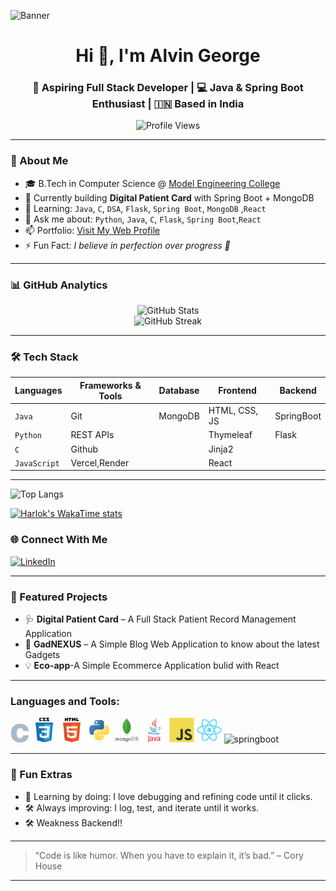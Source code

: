 ![Banner](https://github.com/Alvingeorge550/Alvingeorge550/blob/main/Blue%20Gold%20Elegant%20Minimalist%20Digital%20Marketer%20LinkedIn%20Banner_20240910_214041_0000.png)

<h1 align="center">Hi 👋, I'm Alvin George</h1>
<h3 align="center">🚀 Aspiring Full Stack Developer | 💻 Java & Spring Boot Enthusiast | 🇮🇳 Based in India</h3>

<p align="center">
  <img src="https://komarev.com/ghpvc/?username=Alvingeorge550&label=Profile%20views&color=0e75b6&style=flat" alt="Profile Views" />
</p>

---

### 🧠 About Me

- 🎓 B.Tech in Computer Science @ [Model Engineering College](https://www.linkedin.com/school/model-engineering-college/)
- 🔭 Currently building **Digital Patient Card** with Spring Boot + MongoDB
- 🌱 Learning: `Java`, `C`, `DSA`, `Flask`, `Spring Boot`, `MongoDB` ,`React`
- 💬 Ask me about: `Python`, `Java`, `C`, `Flask`, `Spring Boot`,`React`
- 📫 Portfolio: [Visit My Web Profile](https://AlvinGeorge-AG.github.io/MYWEB/)
- ⚡ Fun Fact: *I believe in perfection over progress 🤗*

---

### 📊 GitHub Analytics

<p align="center">
  <img src="https://github-readme-stats.vercel.app/api?username=AlvinGeorge-AG&show_icons=true&theme=radical" alt="GitHub Stats" /><br>
  <img src="https://github-readme-streak-stats.herokuapp.com/?user=AlvinGeorge-AG&theme=radical" alt="GitHub Streak" /><br>
</p>


---

### 🛠️ Tech Stack

| Languages         | Frameworks & Tools | Database |   Frontend    |     Backend  |
|-------------------|--------------------|----------|---------------|--------------|
| `Java`            | Git                | MongoDB  | HTML, CSS, JS | SpringBoot   |
| `Python`          | REST APIs          |          | Thymeleaf     | Flask        |
| `C`               | Github             |          | Jinja2        |              |
| `JavaScript`      | Vercel,Render      |          | React         |              |

---

![Top Langs](https://github-readme-stats.vercel.app/api/top-langs/?username=AlvinGeorge-AG&exclude_repo=GadNEXUS,QuoteAPI_backend&bg_color=0000&text_color=1AA6ED)


<picture>
  <source
    srcset="https://github-readme-stats.vercel.app/api?username=AlvinGeorge-AG&show_icons=true"
    media="(prefers-color-scheme: light), (prefers-color-scheme: no-preference)"
  />
</picture>


[![Harlok's WakaTime stats](https://github-readme-stats.vercel.app/api/wakatime?username=AlvinGeorgeAG)](https://github.com/anuraghazra/github-readme-stats)

### 🌐 Connect With Me

<p align="left">
  <a href="https://linkedin.com/in/alvingeorge550" target="_blank">
    <img src="https://raw.githubusercontent.com/rahuldkjain/github-profile-readme-generator/master/src/images/icons/Social/linked-in-alt.svg" alt="LinkedIn" width="40" height="30"/>
  </a>
</p>

---

### 📁 Featured Projects

- 🩺 **Digital Patient Card** – A Full Stack Patient Record Management Application 
- 🔐 **GadNEXUS** – A Simple Blog Web Application to know about the latest Gadgets
- 💡 **Eco-app**-A Simple Ecommerce Application bulid with React

---

<h3 align="left">Languages and Tools:</h3>
<p align="left">
    <img src="https://raw.githubusercontent.com/devicons/devicon/master/icons/c/c-original.svg" alt="c" width="30" height="30"/>
    <img src="https://raw.githubusercontent.com/devicons/devicon/master/icons/css3/css3-original-wordmark.svg" alt="css3" width="40" height="40"/>
    <img src="https://raw.githubusercontent.com/devicons/devicon/master/icons/html5/html5-original-wordmark.svg" alt="html5" width="40" height="40"/>
    <img src="https://raw.githubusercontent.com/devicons/devicon/master/icons/python/python-original.svg" alt="python" width="40" height="40"/>
    <img src="https://raw.githubusercontent.com/devicons/devicon/master/icons/mongodb/mongodb-original-wordmark.svg" alt="mongodb" width="40" height="40"/>
    <img src="https://raw.githubusercontent.com/devicons/devicon/master/icons/java/java-original-wordmark.svg" alt="java" width="40" height="40"/>
    <img src="https://raw.githubusercontent.com/devicons/devicon/master/icons/javascript/javascript-original.svg" alt="java" width="40" height="40"/>
    <img src="https://raw.githubusercontent.com/devicons/devicon/master/icons/react/react-original.svg" alt="react" width="40" height="40"/>
    <img src="https://upload.wikimedia.org/wikipedia/commons/7/79/Spring_Boot.svg" alt="springboot" width="40" height="40"/>
</p>


---

### 🧩 Fun Extras

- 🧠 Learning by doing: I love debugging and refining code until it clicks.
- 🛠️ Always improving: I log, test, and iterate until it works.
- 🛠️ Weakness Backend!!

---

> “Code is like humor. When you have to explain it, it’s bad.” – Cory House

---

